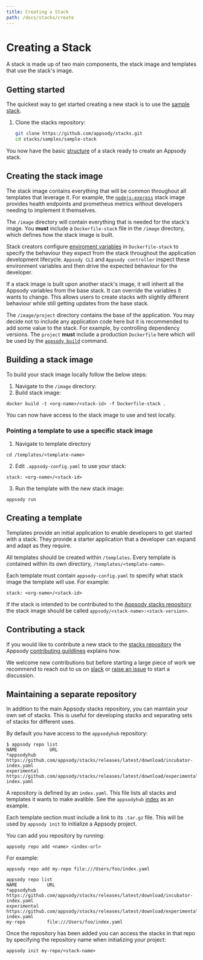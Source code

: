 ```yaml
---
title: Creating a Stack
path: /docs/stacks/create
---
```


# Creating a Stack

A stack is made up of two main components, the stack image and templates that
use the stack's image.
## Getting started

The quickest way to get started creating a new stack is to use the [sample stack](https://github.com/appsody/stacks/tree/master/samples/sample-stack).

1. Clone the stacks repository:
   ```bash
   git clone https://github.com/appsody/stacks.git
   cd stacks/samples/sample-stack
   ```

You now have the basic [structure](/docs/stacks/stack-structure) of a stack ready to create an Appsody stack.

## Creating the stack image
The stack image contains everything that will be common throughout all templates that leverage it. For example, the [`nodejs-express`](https://github.com/appsody/stacks/tree/master/incubator/nodejs-express/image) stack image provides health endpoints and prometheus metrics without developers needing to implement it themselves.

The `/image` directory will contain everything that is needed for the stack's image. You **must** include a `Dockerfile-stack` file in the `/image` directory, which defines how the stack image is built.

Stack creators configure [enviroment variables](/docs/stacks/environment-variables) in `Dockerfile-stack` to specify the behaviour they expect from the stack throughout the application development lifecycle. `Appsody CLI` and `Appsody controller` inspect these environment variables and then drive the expected behaviour for the developer.

If a stack image is built upon another stack's image, it will inherit all the Appsody variables from the base stack. It can override the variables it wants to change. This allows users to create stacks with slightly different behaviour while still getting updates from the base stack.

The `/image/project` directory contains the base of the application. You may decide not to include any application code here but it is recommended to add some value to the stack. For example, by controlling dependency versions. The `project` **must** include a production `Dockerfile` here which will be used by the [`appsody build`](/docs/using-appsody/cli-commands/#appsody-build) command.

## Building a stack image
To build your stack image locally follow the below steps:
1. Navigate to the `/image` directory:
2. Build stack image:
```
docker build -t <org-name>/<stack-id> -f Dockerfile-stack .
```
You can now have access to the stack image to use and test locally.

### Pointing a template to use a specific stack image
1. Navigate to template directory
```
cd /templates/<template-name>
```
2. Edit `.appsody-config.yaml` to use your stack:
```
stack: <org-name>/<stack-id>
```
3. Run the template with the new stack image:
```
appsody run
```

## Creating a template
Templates provide an initial application to enable developers to get started with a stack. They provide a starter application that a developer can expand and adapt as they require.

All templates should be created within `/templates`. Every template is contained within its own directory, `/templates/<template-name>`.

Each template must contain `appsody-config.yaml` to specify what stack image the template will use. For example:
```
stack: <org-name>/<stack-id>
```

If the stack is intended to be contributed to the  [Appsody stacks repository](https://github.com/appsody/stacks) the stack image should be called `appsody/<stack-name>:<stack-version>`.

## Contributing a stack
If you would like to contribute a new stack to the [stacks repository](https://github.com/appsody/stacks) the Appsody [contributing guildlines](https://github.com/appsody/website/blob/master/CONTRIBUTING.md) explains how.

We welcome new contributions but before starting a large piece of work we recommend to reach out to us on [slack](http://appsody-slack.eu-gb.mybluemix.net/) or [raise an issue](https://github.com/appsody/stacks/issues/) to start a discussion.

## Maintaining a separate repository
In addition to the main Appsody stacks repository, you can maintain your own set of stacks. This is useful for developing stacks and separating sets of stacks for different uses.

By default you have access to the `appsodyhub` repository:
```
$ appsody repo list
NAME      	    URL                                                               
*appsodyhub	    https://github.com/appsody/stacks/releases/latest/download/incubator-index.yaml  
experimental    https://github.com/appsody/stacks/releases/latest/download/experimental-index.yaml
```
A repository is defined by an `index.yaml`. This file lists all stacks and  templates it wants to make avalible.  See the `appsodyhub` [index](https://raw.githubusercontent.com/appsody/stacks/master/index.yaml) as an example.

Each template section must include a link to its `.tar.gz` file. This will be used by `appsody init` to initialize a Appsody project.

You can add you repository by running:
```
appsody repo add <name> <index-url>
```
For example:
```
appsody repo add my-repo file:///Users/foo/index.yaml

appsody repo list
NAME      	   URL                                                               
*appsodyhub	   https://github.com/appsody/stacks/releases/latest/download/incubator-index.yaml
experimental   https://github.com/appsody/stacks/releases/latest/download/experimental-index.yaml
my-repo        file:///Users/foo/index.yaml
```

Once the repository has been added you can access the stacks in that repo by specifying the repository name when initializing your project:
```
appsody init my-repo/<stack-name>
```

